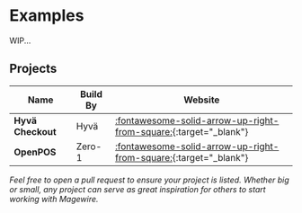 # Examples

WIP...

## Projects

| Name              | Build By | Website                                                                                                                                                                                            |
|-------------------|----------|----------------------------------------------------------------------------------------------------------------------------------------------------------------------------------------------------|
| **Hyvä Checkout** | Hyvä     | [:fontawesome-solid-arrow-up-right-from-square:](https://www.hyva.io/hyva-checkout.html?ref=magewire-documentation&ref-uri=getting-started_examples){:target="_blank"}                             |
| **OpenPOS**       | Zero-1   | [:fontawesome-solid-arrow-up-right-from-square:](https://extensions.zero1.co.uk/open-pos-magento-point-of-sale.html?ref=magewire-documentation&ref-uri=getting-started_examples){:target="_blank"} |

_Feel free to open a pull request to ensure your project is listed. Whether big or small, any project can serve as
great inspiration for others to start working with Magewire._
